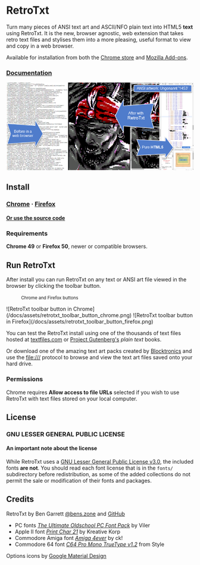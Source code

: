 # RetroTxt

Turn many pieces of ANSI text art and ASCII/NFO plain text into HTML5 **text** using RetroTxt. It is the new, browser agnostic, web extension that takes retro text files and stylises them into a more pleasing, useful format to view and copy in a web browser.

Available for installation from both the [Chrome store](https://chrome.google.com/webstore/detail/retrotxt/gkjkgilckngllkopkogcaiojfajanahn) and [Mozilla Add-ons](https://addons.mozilla.org/en-US/firefox/addon/retrotxt/).

### [Documentation](https://github.com/bengarrett/RetroTxt/blob/master/docs/index.md)

![RetroTxt showcase](/docs/assets/readme_showcase.png)

## Install

### [Chrome](https://chrome.google.com/webstore/detail/retrotxt/gkjkgilckngllkopkogcaiojfajanahn) · [Firefox](https://addons.mozilla.org/en-US/firefox/addon/retrotxt/)

#### [Or use the source code](https://github.com/bengarrett/RetroTxt/blob/master/docs/source_code.md)

### Requirements

**Chrome 49** or **Firefox 50**, newer or compatible browsers.

## Run RetroTxt

After install you can run RetroTxt on any text or ANSI art file viewed in the browser by clicking the toolbar button.

<figure><small>Chrome and Firefox buttons</small></figure>
![RetroTxt toolbar button in Chrome](/docs/assets/retrotxt_toolbar_button_chrome.png) ![RetroTxt toolbar button in Firefox](/docs/assets/retrotxt_toolbar_button_firefox.png)

You can test the RetroTxt install using one of the thousands of text files hosted at [textfiles.com](http://textfiles.com/directory.html) or [Project Gutenberg's](https://www.gutenberg.org/catalog/) _plain text_ books.

Or download one of the amazing text art packs created by [Blocktronics](http://blocktronics.org/artpacks/) and use the <file:///> protocol to browse and view the text art files saved onto your hard drive.

### Permissions

Chrome requires **Allow access to file URLs** selected if you wish to use RetroTxt with text files stored on your local computer.

## License

### GNU LESSER GENERAL PUBLIC LICENSE

#### An important note about the license

While RetroTxt uses a [GNU Lesser General Public License v3.0](http://choosealicense.com/licenses/lgpl-3.0/), the included fonts **are not**. You should read each font license that is in the `fonts/` subdirectory before redistribution, as some of the added collections do not permit the sale or modification of their fonts and packages.

## Credits

RetroTxt by Ben Garrett [@bens.zone](http://bens.zone/) and [GitHub](https://github.com/bengarrett/)

- PC fonts [_The Ultimate Oldschool PC Font Pack_](http://int10h.org/oldschool-pc-fonts/) by Viler
- Apple II font [_Print Char 21_](http://www.kreativekorp.com/software/fonts/apple2.shtml) by Kreative Korp
- Commodore Amiga font [_Amiga 4ever_](http://www.freakyfonts.de/) by ck!
- Commodore 64 font [_C64 Pro Mono TrueType v1.2_](http://style64.org/c64-truetype) from Style

Options icons by [Google Material Design](https://material.google.com/)
